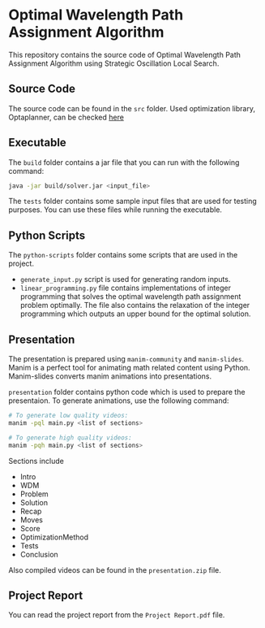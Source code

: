 # Optimal Wavelength Path Assignment Algorithm

This repository contains the source code of Optimal Wavelength Path Assignment Algorithm using Strategic Oscillation Local Search.

## Source Code

The source code can be found in the `src` folder. Used optimization library, Optaplanner, can be checked [here](https://www.optaplanner.org/)

## Executable

The `build` folder contains a jar file that you can run with the following command:
```bash
java -jar build/solver.jar <input_file>
```

The `tests` folder contains some sample input files that are used for testing purposes. You can use these files while running the executable.

## Python Scripts

The `python-scripts` folder contains some scripts that are used in the project.

- `generate_input.py` script is used for generating random inputs.
- `linear_programming.py` file contains implementations of integer programming that solves the optimal wavelength path assignment problem optimally. The file also contains the relaxation of the integer programming which outputs an upper bound for the optimal solution.

## Presentation

The presentation is prepared using `manim-community` and `manim-slides`. Manim is a perfect tool for animating math related content using Python. Manim-slides converts manim animations into presentations.

`presentation` folder contains python code which is used to prepare the presentaion. To generate animations, use the following command:
```bash
# To generate low quality videos:
manim -pql main.py <list of sections>

# To generate high quality videos:
manim -pqh main.py <list of sections>
```

Sections include
- Intro
- WDM
- Problem
- Solution
- Recap
- Moves
- Score
- OptimizationMethod
- Tests
- Conclusion

Also compiled videos can be found in the `presentation.zip` file.

## Project Report

You can read the project report from the `Project Report.pdf` file.
